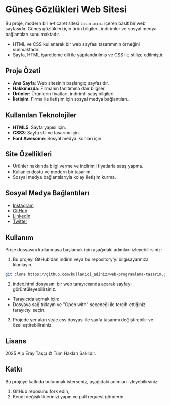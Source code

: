 # Güneş Gözlükleri Web Sitesi

Bu proje, modern bir e-ticaret sitesi `tasarımını` içeren basit bir web sayfasıdır. Güneş gözlükleri için ürün bilgileri, indirimler ve sosyal medya bağlantıları sunulmaktadır.
- HTML ve CSS kullanarak bir web sayfası tasarımının örneğini sunmaktadır.
- Sayfa, HTML işaretleme dili ile yapılandırılmış ve CSS ile stilize edilmiştir.

## Proje Özeti

- **Ana Sayfa**: Web sitesinin başlangıç sayfasıdır.
- **Hakkımızda**: Firmanın tanıtımına dair bilgiler.
- **Ürünler**: Ürünlerin fiyatları, indirimli satış bilgileri.
- **İletişim**: Firma ile iletişim için sosyal medya bağlantıları.

## Kullanılan Teknolojiler

- **HTML5**: Sayfa yapısı için.
- **CSS3**: Sayfa stil ve tasarımı için.
- **Font Awesome**: Sosyal medya ikonları için.

## Site Özellikleri

- Ürünler hakkında bilgi verme ve indirimli fiyatlarla satış yapma.
- Kullanıcı dostu ve modern bir tasarım.
- Sosyal medya bağlantılarıyla kolay iletişim kurma.

## Sosyal Medya Bağlantıları

- [Instagram](https://instagram.com/alperaytasci)
- [GitHub](https://github.com/alpperay)
- [LinkedIn](https://linkedin.com/alperaytasci)
- [Twitter](https://x.com/alperaytasci)

## Kullanım

Proje dosyasını kullanmaya başlamak için aşağıdaki adımları izleyebilirsiniz:
  
1) Bu projeyi GitHub'dan indirin veya bu repository'yi bilgisayarınıza klonlayın.
````bash
git clone https://github.com/kullanici_adiniz/web-programlama-tasarim.git
````
2) index.html dosyasını bir web tarayıcısında açarak sayfayı görüntüleyebilirsiniz.
- Tarayıcıda açmak için:
- Dosyaya sağ tıklayın ve "Open with" seçeneği ile tercih ettiğiniz tarayıcıyı seçin.
3) Projede yer alan style.css dosyası ile sayfa tasarımı değiştirebilir ve özelleştirebilirsiniz.

## Lisans
2025 Alp Eray Taşçı &copy; Tüm Hakları Saklıdır.

## Katkı
Bu projeye katkıda bulunmak isterseniz, aşağıdaki adımları izleyebilirsiniz:
1) GitHub reposunu fork edin,
2) Kendi değişikliklerinizi yapın ve pull request gönderin.

